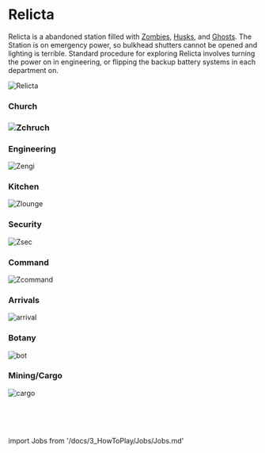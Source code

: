 # Relicta

Relicta is a abandoned station filled with [Zombies](Zombie.md), [Husks](Husk.md), and [Ghosts](Ghost.md). The Station is on emergency power, so bulkhead shutters cannot be opened and lighting is terrible. Standard procedure for exploring Relicta involves turning the power on in engineering, or flipping the backup battery systems in each department on.

![Relicta](\img\icon\No_image.png)

### Church

### ![Zchruch](\img\icon\No_image.png)



### Engineering
![Zengi](\img\icon\No_image.png)

### Kitchen

![Zlounge](\img\icon\No_image.png)


### Security
![Zsec](\img\icon\No_image.png)

### Command

![Zcommand](\img\icon\No_image.png)

### Arrivals

![arrival](\img\Gateway\Relicta\arrivles.png)

###  Botany

![bot](\img\Gateway\Relicta\bot.png)

### Mining/Cargo

![cargo](\img\Gateway\Relicta\mining.png)



  <br/>
<br/>
<br/>

import Jobs from '/docs/3_HowToPlay/Jobs/Jobs.md'

<Jobs />
